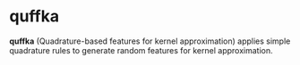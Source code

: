 # quffka

**quffka** (Quadrature-based features for kernel approximation) applies simple quadrature rules to generate random features for kernel approximation.
